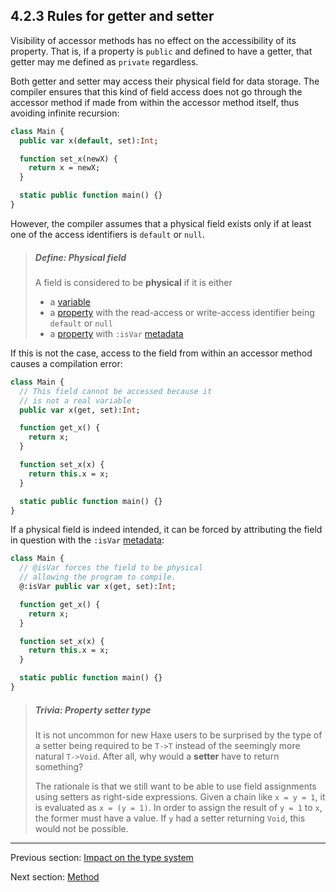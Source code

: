 ## 4.2.3 Rules for getter and setter

Visibility of accessor methods has no effect on the accessibility of its property. That is, if a property is `public` and defined to have a getter, that getter may me defined as `private` regardless.

Both getter and setter may access their physical field for data storage. The compiler ensures that this kind of field access does not go through the accessor method if made from within the accessor method itself, thus avoiding infinite recursion:

```haxe
class Main {
  public var x(default, set):Int;

  function set_x(newX) {
    return x = newX;
  }

  static public function main() {}
}
```

However, the compiler assumes that a physical field exists only if at least one of the access identifiers is `default` or `null`.

> ##### Define: Physical field
>
> A field is considered to be **physical** if it is either
> 
> * a [variable](class-field-variable.md)
> * a [property](class-field-property.md) with the read-access or write-access identifier being `default` or `null`
> * a [property](class-field-property.md) with `:isVar` [metadata](lf-metadata.md)
> 
> 

If this is not the case, access to the field from within an accessor method causes a compilation error:

```haxe
class Main {
  // This field cannot be accessed because it
  // is not a real variable
  public var x(get, set):Int;

  function get_x() {
    return x;
  }

  function set_x(x) {
    return this.x = x;
  }

  static public function main() {}
}

```

If a physical field is indeed intended, it can be forced by attributing the field in question with the `:isVar` [metadata](lf-metadata.md):

```haxe
class Main {
  // @isVar forces the field to be physical
  // allowing the program to compile.
  @:isVar public var x(get, set):Int;

  function get_x() {
    return x;
  }

  function set_x(x) {
    return this.x = x;
  }

  static public function main() {}
}

```

> ##### Trivia: Property setter type
>
> It is not uncommon for new Haxe users to be surprised by the type of a setter being required to be `T->T` instead of the seemingly more natural `T->Void`. After all, why would a **setter** have to return something?
> 
> The rationale is that we still want to be able to use field assignments using setters as right-side expressions. Given a chain like `x = y = 1`, it is evaluated as `x = (y = 1)`. In order to assign the result of `y = 1` to `x`, the former must have a value. If `y` had a setter returning `Void`, this would not be possible.

---

Previous section: [Impact on the type system](class-field-property-type-system-impact.md)

Next section: [Method](class-field-method.md)